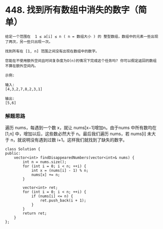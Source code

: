 # 448. 找到所有数组中消失的数字（简单）

```
给定一个范围在  1 ≤ a[i] ≤ n ( n = 数组大小 ) 的 整型数组，数组中的元素一些出现了两次，另一些只出现一次。

找到所有在 [1, n] 范围之间没有出现在数组中的数字。

您能在不使用额外空间且时间复杂度为O(n)的情况下完成这个任务吗? 你可以假定返回的数组不算在额外空间内。

示例:

输入:
[4,3,2,7,8,2,3,1]

输出:
[5,6]
```

### 解题思路

遍历 nums，每遇到一个数 x，就让 nums[x−1]增加n。由于nums 中所有数均在[1,n] 中，增加以后，这些数必然大于 n。最后我们遍历 nums，若 nums[i] 未大于 n，就说明没有遇到过数 i+1。这样我们就找到了缺失的数字。

```
class Solution {
public:
    vector<int> findDisappearedNumbers(vector<int>& nums) {
        int n = nums.size();
        for (int i = 0; i < n; ++i) {
            int x = (nums[i] - 1) % n;
            nums[x] += n;
        }

        vector<int> ret;
        for (int i = 0; i < n; ++i) {
            if (nums[i] <= n) {
                ret.push_back(i + 1);
            }
        }
        return ret;
    }
};
```